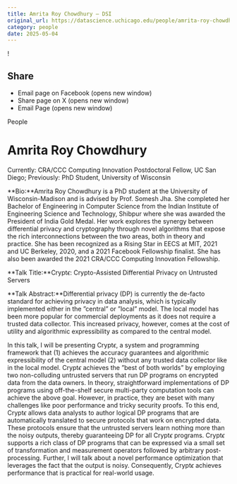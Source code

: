 ```yaml
---
title: Amrita Roy Chowdhury – DSI
original_url: https://datascience.uchicago.edu/people/amrita-roy-chowdhury
category: people
date: 2025-05-04
---
```


<!-- Table-like structure detected -->

!

## Share

* Email page on Facebook (opens new window)
* Share page on X (opens new window)
* Email Page (opens new window)

<!-- Table-like structure detected -->

People

# Amrita Roy Chowdhury

Currently: CRA/CCC Computing Innovation Postdoctoral Fellow, UC San Diego; Previously: PhD Student, University of Wisconsin

**Bio:**Amrita Roy Chowdhury is a PhD student at the University of Wisconsin-Madison and is advised by Prof. Somesh Jha. She completed her Bachelor of Engineering in Computer Science from the Indian Institute of Engineering Science and Technology, Shibpur where she was awarded the President of India Gold Medal. Her work explores the synergy between differential privacy and cryptography through novel algorithms that expose the rich interconnections between the two areas, both in theory and practice. She has been recognized as a Rising Star in EECS at MIT, 2021 and UC Berkeley, 2020, and a 2021 Facebook Fellowship finalist. She has also been awarded the 2021 CRA/CCC Computing Innovation Fellowship.

**Talk Title:**Crypt$\epsilon$: Crypto-Assisted Differential Privacy on Untrusted Servers

**Talk Abstract:**Differential privacy (DP) is currently the de-facto standard for achieving privacy in data analysis, which is typically implemented either in the ”central” or ”local” model. The local model has been more popular for commercial deployments as it does not require a trusted data collector. This increased privacy, however, comes at the cost of utility and algorithmic expressibility as compared to the central model.

In this talk, I will be presenting Crypt$\epsilon$, a system and programming framework that (1) achieves the accuracy guarantees and algorithmic expressibility of the central model (2) without any trusted data collector like in the local model. Crypt$\epsilon$ achieves the ”best of both worlds” by employing two non-colluding untrusted servers that run DP programs on encrypted data from the data owners. In theory, straightforward implementations of DP programs using off-the-shelf secure multi-party computation tools can achieve the above goal. However, in practice, they are beset with many challenges like poor performance and tricky security proofs. To this end, Crypt$\epsilon$ allows data analysts to author logical DP programs that are automatically translated to secure protocols that work on encrypted data. These protocols ensure that the untrusted servers learn nothing more than the noisy outputs, thereby guaranteeing DP for all Crypt$\epsilon$ programs. Crypt$\epsilon$ supports a rich class of DP programs that can be expressed via a small set of transformation and measurement operators followed by arbitrary post-processing. Further, I will talk about a novel performance optimization that leverages the fact that the output is noisy. Consequently, Crypt$\epsilon$ achieves performance that is practical for real-world usage.